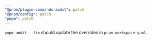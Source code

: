 ```yaml
---
"@pnpm/plugin-commands-audit": patch
"@pnpm/config": patch
"pnpm": patch
---
```


`pnpm audit --fix` should update the overrides in `pnpm-workspace.yaml`.
